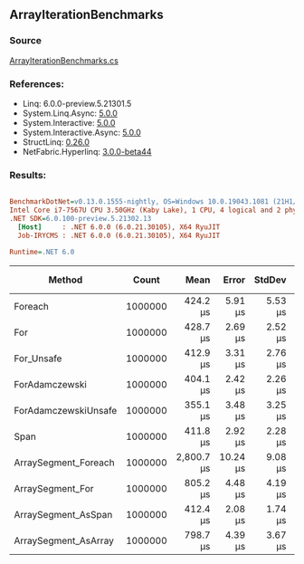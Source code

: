 ﻿## ArrayIterationBenchmarks

### Source
[ArrayIterationBenchmarks.cs](../NetFabric.Hyperlinq.Benchmarks/Benchmarks/ArrayIterationBenchmarks.cs)

### References:
- Linq: 6.0.0-preview.5.21301.5
- System.Linq.Async: [5.0.0](https://www.nuget.org/packages/System.Linq.Async/5.0.0)
- System.Interactive: [5.0.0](https://www.nuget.org/packages/System.Interactive/5.0.0)
- System.Interactive.Async: [5.0.0](https://www.nuget.org/packages/System.Interactive.Async/5.0.0)
- StructLinq: [0.26.0](https://www.nuget.org/packages/StructLinq/0.26.0)
- NetFabric.Hyperlinq: [3.0.0-beta44](https://www.nuget.org/packages/NetFabric.Hyperlinq/3.0.0-beta44)

### Results:
``` ini

BenchmarkDotNet=v0.13.0.1555-nightly, OS=Windows 10.0.19043.1081 (21H1/May2021Update)
Intel Core i7-7567U CPU 3.50GHz (Kaby Lake), 1 CPU, 4 logical and 2 physical cores
.NET SDK=6.0.100-preview.5.21302.13
  [Host]     : .NET 6.0.0 (6.0.21.30105), X64 RyuJIT
  Job-IRYCMS : .NET 6.0.0 (6.0.21.30105), X64 RyuJIT

Runtime=.NET 6.0  

```
|               Method |   Count |       Mean |    Error |  StdDev |        Ratio | RatioSD | Gen 0 | Gen 1 | Gen 2 | Allocated |
|--------------------- |-------- |-----------:|---------:|--------:|-------------:|--------:|------:|------:|------:|----------:|
|              Foreach | 1000000 |   424.2 μs |  5.91 μs | 5.53 μs |     baseline |         |     - |     - |     - |         - |
|                  For | 1000000 |   428.7 μs |  2.69 μs | 2.52 μs | 1.01x slower |   0.01x |     - |     - |     - |         - |
|           For_Unsafe | 1000000 |   412.9 μs |  3.31 μs | 2.76 μs | 1.03x faster |   0.01x |     - |     - |     - |         - |
|       ForAdamczewski | 1000000 |   404.1 μs |  2.42 μs | 2.26 μs | 1.05x faster |   0.02x |     - |     - |     - |         - |
| ForAdamczewskiUnsafe | 1000000 |   355.1 μs |  3.48 μs | 3.25 μs | 1.19x faster |   0.02x |     - |     - |     - |         - |
|                 Span | 1000000 |   411.8 μs |  2.92 μs | 2.28 μs | 1.03x faster |   0.01x |     - |     - |     - |         - |
| ArraySegment_Foreach | 1000000 | 2,800.7 μs | 10.24 μs | 9.08 μs | 6.60x slower |   0.09x |     - |     - |     - |       1 B |
|     ArraySegment_For | 1000000 |   805.2 μs |  4.48 μs | 4.19 μs | 1.90x slower |   0.02x |     - |     - |     - |         - |
|  ArraySegment_AsSpan | 1000000 |   412.4 μs |  2.08 μs | 1.74 μs | 1.03x faster |   0.01x |     - |     - |     - |         - |
| ArraySegment_AsArray | 1000000 |   798.7 μs |  4.39 μs | 3.67 μs | 1.88x slower |   0.03x |     - |     - |     - |         - |
